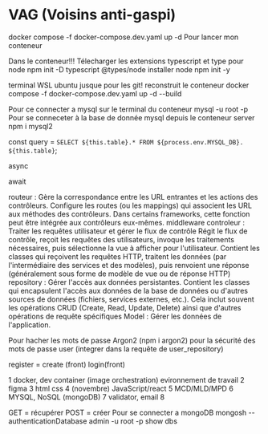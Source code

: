 # VAG (Voisins anti-gaspi)

docker compose -f docker-compose.dev.yaml up -d
Pour lancer mon conteneur

Dans le conteneur!!!
Télecharger les extensions typescript et type pour node
 npm init -D typescript @types/node
installer node
 npm init -y

 terminal WSL ubuntu jusque pour les git!
reconstruit le conteneur
  docker compose -f docker-compose.dev.yaml up -d --build

Pour ce connecter a mysql sur le terminal du conteneur
  mysql -u root -p
Pour se conneceter à la base de donnée mysql depuis le conteneur server
  npm i mysql2

  <!-- requête SQL dans le repository -->
const query = ` SELECT ${this.table}.* FROM ${process.env.MYSQL_DB}. ${this.table} `;
<!-- retourne une promesse -->
async
<!-- temps d'attente -->
await
<!-- methode try/catch -->
<!-- essaye la requête et sinon type erreur -->

routeur :  Gère la correspondance entre les URL entrantes et les actions des contrôleurs.
 Configure les routes (ou les mappings) qui associent les URL aux méthodes des contrôleurs. Dans certains frameworks, cette fonction peut être intégrée aux contrôleurs eux-mêmes.
middleware
controleur : Traiter les requêtes utilisateur et gérer le flux de contrôle
Régit le flux de contrôle, reçoit les requêtes des utilisateurs, invoque les traitements nécessaires, puis sélectionne la vue à afficher pour l'utilisateur.
Contient les classes qui reçoivent les requêtes HTTP, traitent les données (par l'intermédiaire des services et des modèles), puis renvoient une réponse (généralement sous forme de modèle de vue ou de réponse HTTP)
repository : Gérer l'accès aux données persistantes.
Contient les classes qui encapsulent l'accès aux données de la base de données ou d'autres sources de données (fichiers, services externes, etc.). Cela inclut souvent les opérations CRUD (Create, Read, Update, Delete) ainsi que d'autres opérations de requête spécifiques
Model : Gérer les données de l'application.

Pour hacher les mots de passe Argon2 (npm i argon2)
pour la sécurité des mots de passe user (integrer dans la requête de user_repository)

register = create (front)
login(front)

1 docker, dev container (image orchestration) evironnement de travail
2 figma
3 html css
4 (novembre) JavaScript/react
5 MCD/MLD/MPD
6 MYSQL, NoSQL (mongoDB)
7 validator, email
8

  GET = récupérer
  POST = créer
Pour se connecter a mongoDB
  mongosh --authenticationDatabase admin -u root -p
  show dbs